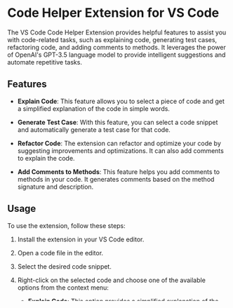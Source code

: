 # Code Helper Extension for VS Code

The VS Code Code Helper Extension provides helpful features to assist you with code-related tasks, such as explaining code, generating test cases, refactoring code, and adding comments to methods. It leverages the power of OpenAI's GPT-3.5 language model to provide intelligent suggestions and automate repetitive tasks.

## Features

- **Explain Code**: This feature allows you to select a piece of code and get a simplified explanation of the code in simple words.

- **Generate Test Case**: With this feature, you can select a code snippet and automatically generate a test case for that code.

- **Refactor Code**: The extension can refactor and optimize your code by suggesting improvements and optimizations. It can also add comments to explain the code.

- **Add Comments to Methods**: This feature helps you add comments to methods in your code. It generates comments based on the method signature and description.

## Usage

To use the extension, follow these steps:

1. Install the extension in your VS Code editor.

2. Open a code file in the editor.

3. Select the desired code snippet.

4. Right-click on the selected code and choose one of the available options from the context menu:

   - **Explain Code**: This option provides a simplified explanation of the selected code.

   - **Generate Test Case**: This option generates a test case for the selected code.

   - **Refactor Code**: This option refactors and optimizes the selected code, and adds comments to explain the code.

   - **Add Comments to Methods**: This option adds comments to methods in the code.
5. Create your token from open ai (https://platform.openai.com/account/api-keys) and paste in the text box which appears.

6. The result will be displayed in a new editor window or will replace the selected code in the active editor.

## Requirements

To use this extension, you need an internet connection to access the OpenAI API.

## Limitations

- The extension relies on the OpenAI GPT-3.5 language model, which may have certain limitations and biases.

- The accuracy of the results depends on the quality of the training data and the complexity of the code.

## Feedback and Contributions

If you encounter any issues, have suggestions, or want to contribute to the extension, please feel free to submit an issue or pull request on the [GitHub repository](https://github.com/Harikarthyk/Code-Helper-with-ChatGPT).

Your feedback and contributions are highly appreciated!

## License

This extension is licensed under the [MIT License](https://opensource.org/licenses/MIT).
